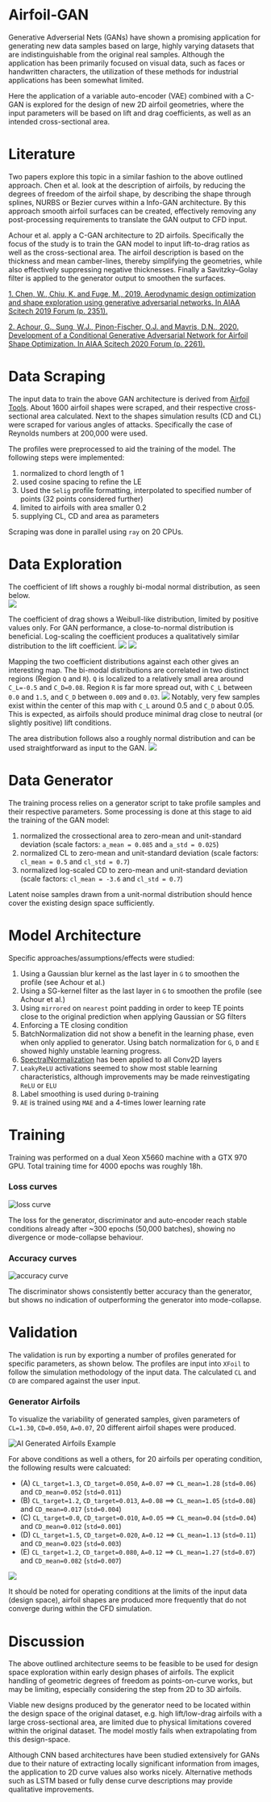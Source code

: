# Airfoil-GAN

Generative Adverserial Nets (GANs) have shown a promising application for generating new data samples based on large, highly varying datasets that are indistinguishable from the original real samples. Although the application has been primarily focused on visual data, such as faces or handwritten characters, the utilization of these methods for industrial applications has been somewhat limited.

Here the application of a variable auto-encoder (VAE) combined with a C-GAN is explored for the design of new 2D airfoil geometries, where the input parameters will be based on lift and drag coefficients, as well as an intended cross-sectional area.

# Literature

Two papers explore this topic in a similar fashion to the above outlined approach. Chen et al. look at the description of airfoils, by reducing the degrees of freedom of the airfoil shape, by describing the shape through splines, NURBS or Bezier curves within a Info-GAN architecture. By this approach smooth airfoil surfaces can be created, effectively removing any post-processing requirements to translate the GAN output to CFD input.

Achour et al. apply a C-GAN architecture to 2D airfoils. Specifically the focus of the study is to train the GAN model to input lift-to-drag ratios as well as the cross-sectional area. The airfoil description is based on the thickness and mean camber-lines, thereby simplifying the geometries, while also effectively suppressing negative thicknesses. Finally a Savitzky–Golay filter is applied to the generator output to smoothen the surfaces.

[1. Chen, W., Chiu, K. and Fuge, M., 2019. Aerodynamic design optimization and shape exploration using generative adversarial networks. In AIAA Scitech 2019 Forum (p. 2351).](https://doi.org/10.2514/6.2019-2351)

[2. Achour, G., Sung, W.J., Pinon-Fischer, O.J. and Mavris, D.N., 2020. Development of a Conditional Generative Adversarial Network for Airfoil Shape Optimization. In AIAA Scitech 2020 Forum (p. 2261).](https://doi.org/10.2514/6.2020-2261)

# Data Scraping

The input data to train the above GAN architecture is derived from [Airfoil Tools](http://airfoiltools.com/). About 1600 airfoil shapes were scraped, and their respective cross-sectional area calculated. Next to the shapes simulation results (CD and CL) were scraped for various angles of attacks. Specifically the case of Reynolds numbers at 200,000 were used.

The profiles were preprocessed to aid the training of the model. The following steps were implemented:

1. normalized to chord length of 1
1. used cosine spacing to refine the LE
1. Used the `Selig` profile formatting, interpolated to specified number of points (32 points considered further)
1. limited to airfoils with area smaller 0.2
1. supplying CL, CD and area as parameters

Scraping was done in parallel using `ray` on 20 CPUs.

# Data Exploration

The coefficient of lift shows a roughly bi-modal normal distribution, as seen below.  
![](imgs/cl_dist.png)

The coefficient of drag shows a Weibull-like distribution, limited by positive values only. For GAN performance, a close-to-normal distribution is beneficial. Log-scaling the coefficient produces a qualitatively similar distribution to the lift coefficient.
![](imgs/cd_dist.png)
![](imgs/cd_dist_log.png)

Mapping the two coefficient distributions against each other gives an interesting map. The bi-modal distributions are correlated in two distinct regions (Region `Q` and `R`). `Q` is localized to a relatively small area around `C_L=-0.5` and `C_D=0.08`. Region `R` is far more spread out, with `C_L` between `0.0` and `1.5`, and `C_D` between `0.009` and `0.03`.
![](imgs/cl_cd_dist.png)
Notably, very few samples exist within the center of this map with `C_L` around 0.5 and `C_D` about 0.05. This is expected, as airfoils should produce minimal drag close to neutral (or slightly positive) lift conditions.

The area distribution follows also a roughly normal distribution and can be used straightforward as input to the GAN.
![](imgs/a_dist.png)

# Data Generator

The training process relies on a generator script to take profile samples and their respective parameters. Some processing is done at this stage to aid the training of the GAN model:

1. normalized the crossectional area to zero-mean and unit-standard deviation (scale factors: `a_mean = 0.085` and `a_std = 0.025`)
1. normalized CL to zero-mean and unit-standard deviation (scale factors: `cl_mean = 0.5` and `cl_std = 0.7`)
1. normalized log-scaled CD to zero-mean and unit-standard deviation (scale factors: `cl_mean = -3.6` and `cl_std = 0.7`)

Latent noise samples drawn from a unit-normal distribution should hence cover the existing design space sufficiently.

# Model Architecture

Specific approaches/assumptions/effects were studied:

1. Using a Gaussian blur kernel as the last layer in `G` to smoothen the profile (see Achour et al.)
1. Using a SG-kernel filter as the last layer in `G` to smoothen the profile (see Achour et al.)
1. Using `mirrored` on `nearest` point padding in order to keep TE points close to the original prediction when applying Gaussian or SG filters
1. Enforcing a TE closing condition
1. BatchNormalization did not show a benefit in the learning phase, even when only applied to generator. Using batch normalization for `G`, `D` and `E` showed highly unstable learning progress.
1. [SpectralNormalization](https://gist.github.com/FloydHsiu) has been applied to all Conv2D layers
1. `LeakyReLU` activations seemed to show most stable learning characteristics, although improvements may be made reinvestigating `ReLU` or `ELU`
1. Label smoothing is used during `D`-training
1. `AE` is trained using `MAE` and a 4-times lower learning rate

# Training

Training was performed on a dual Xeon X5660 machine with a GTX 970 GPU. Total training time for 4000 epochs was roughly 18h.

### Loss curves

![loss curve](imgs/loss.png)

The loss for the generator, discriminator and auto-encoder reach stable conditions already after ~300 epochs (50,000 batches), showing no divergence or mode-collapse behaviour.

### Accuracy curves

![accuracy curve](imgs/acc.png)

The discriminator shows consistently better accuracy than the generator, but shows no indication of outperforming the generator into mode-collapse.

# Validation

The validation is run by exporting a number of profiles generated for specific parameters, as shown below. The profiles are input into `XFoil` to follow the simulation methodology of the input data. The calculated `CL` and `CD` are compared against the user input.

### Generator Airfoils

To visualize the variability of generated samples, given parameters of `CL=1.30`, `CD=0.050`, `A=0.07`, 20 different airfoil shapes were produced.

![AI Generated Airfoils Example](imgs/ai_airfoils.png)

For above conditions as well a others, for 20 airfoils per operating condition, the following results were calcuated:

- (A) `CL_target=1.3`, `CD_target=0.050`, `A=0.07` ==> `CL_mean=1.28` (`std=0.06`) and `CD_mean=0.052` (`std=0.011`)
- (B) `CL_target=1.2`, `CD_target=0.013`, `A=0.08` ==> `CL_mean=1.05` (`std=0.08`) and `CD_mean=0.017` (`std=0.004`)
- (C) `CL_target=0.0`, `CD_target=0.010`, `A=0.05` ==> `CL_mean=0.04` (`std=0.04`) and `CD_mean=0.012` (`std=0.001`)
- (D) `CL_target=1.5`, `CD_target=0.020`, `A=0.12` ==> `CL_mean=1.13` (`std=0.11`) and `CD_mean=0.023` (`std=0.003`)
- (E) `CL_target=1.2`, `CD_target=0.080`, `A=0.12` ==> `CL_mean=1.27` (`std=0.07`) and `CD_mean=0.082` (`std=0.007`)


![](imgs/cl_cd_dist.png)

It should be noted for operating conditions at the limits of the input data (design space), airfoil shapes are produced more frequently that do not converge during within the CFD simulation.

# Discussion

The above outlined architecture seems to be feasible to be used for design space exploration within early design phases of airfoils. The explicit handling of geometric degrees of freedom as points-on-curve works, but may be limiting, especially considering the step from 2D to 3D airfoils.

Viable new designs produced by the generator need to be located within the design space of the original dataset, e.g. high lift/low-drag airfoils with a large cross-sectional area, are limited due to physical limitations covered within the original dataset. The model mostly fails when extrapolating from this design-space.

Although CNN based architectures have been studied extensively for GANs due to their nature of extracting locally significant information from images, the application to 2D curve values also works nicely. Alternative methods such as LSTM based or fully dense curve descriptions may provide qualitative improvements.
